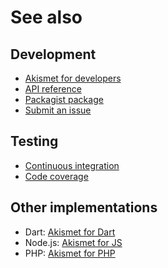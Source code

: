 # See also

## Development
- [Akismet for developers](https://akismet.com/development/api)
- [API reference](https://dev.belin.io/yii2-akismet/api)
- [Packagist package](https://packagist.org/packages/cedx/yii2-akismet)
- [Submit an issue](https://github.com/cedx/yii2-akismet/issues)

## Testing
- [Continuous integration](https://travis-ci.com/cedx/yii2-akismet)
- [Code coverage](https://coveralls.io/github/cedx/yii2-akismet)

## Other implementations
- Dart: [Akismet for Dart](https://dev.belin.io/akismet.dart)
- Node.js: [Akismet for JS](https://dev.belin.io/akismet.js)
- PHP: [Akismet for PHP](https://dev.belin.io/akismet.php)
